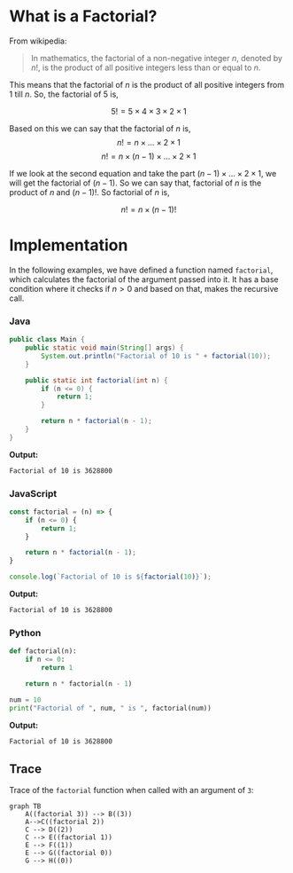 # What is a Factorial?

From wikipedia:

> In mathematics, the factorial of a non-negative integer $n$, denoted by $n!$, is the product of all positive integers less than or equal to $n$.

This means that the factorial of $n$ is the product of all positive integers from $1$ till $n$. So, the factorial of $5$ is,

$$5! = 5 \times 4 \times 3 \times 2 \times 1$$

Based on this we can say that the factorial of $n$ is,
$$n! = n \times {...} \times 2 \times 1$$
$$n! = n \times (n - 1) \times {...} \times 2 \times 1$$

If we look at the second equation and take the part $(n - 1) \times ... \times 2 \times 1$, we will get the factorial of $(n - 1)$. So we can say that, factorial of $n$ is the product of $n$ and $(n - 1)!$. So factorial of $n$ is,

$$n! = n \times (n - 1)!$$

# Implementation

In the following examples, we have defined a function named `factorial`, which calculates the factorial of the argument passed into it. It has a base condition where it checks if $n > 0$ and based on that, makes the recursive call.

### Java

```java
public class Main {
	public static void main(String[] args) {
		System.out.println("Factorial of 10 is " + factorial(10));
	}

	public static int factorial(int n) {
		if (n <= 0) {
			return 1;
		}

		return n * factorial(n - 1);
	}
}
```

**Output:**

```bash
Factorial of 10 is 3628800
```

### JavaScript

```javascript
const factorial = (n) => {
	if (n <= 0) {
		return 1;
	}

	return n * factorial(n - 1);
}

console.log(`Factorial of 10 is ${factorial(10)}`);
```

**Output:**

```bash
Factorial of 10 is 3628800
```

### Python

```python
def factorial(n):
	if n <= 0:
		return 1

	return n * factorial(n - 1)

num = 10
print("Factorial of ", num, " is ", factorial(num))
```

**Output:**

```bash
Factorial of 10 is 3628800
```

## Trace

Trace of the `factorial` function when called with an argument of `3`:

```mermaid
graph TB
	A((factorial 3)) --> B((3))
	A-->C((factorial 2))
	C --> D((2))
	C --> E((factorial 1))
	E --> F((1))
	E --> G((factorial 0))
	G --> H((0))
```